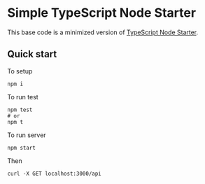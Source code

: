 # Simple TypeScript Node Starter

This base code is a minimized version of [TypeScript Node Starter](https://github.com/Microsoft/TypeScript-Node-Starter).

## Quick start

To setup

```
npm i
```

To run test

```
npm test
# or
npm t
```

To run server

```
npm start
```

Then

```
curl -X GET localhost:3000/api
```
